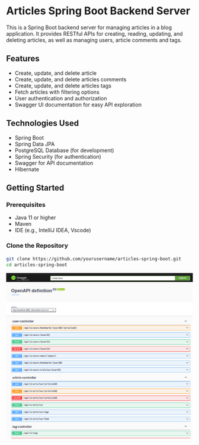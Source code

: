# Articles Spring Boot Backend Server

This is a Spring Boot backend server for managing articles in a blog application. It provides RESTful APIs for creating, reading, updating, and deleting articles, as well as managing users, article comments and tags.

## Features

- Create, update, and delete article
- Create, update, and delete articles comments
- Create, update, and delete articles tags
- Fetch articles with filtering options
- User authentication and authorization
- Swagger UI documentation for easy API exploration

## Technologies Used

- Spring Boot
- Spring Data JPA
- PostgreSQL Database (for development)
- Spring Security (for authentication)
- Swagger for API documentation
- Hibernate

## Getting Started

### Prerequisites

- Java 11 or higher
- Maven
- IDE (e.g., IntelliJ IDEA, Vscode)

### Clone the Repository

```bash
git clone https://github.com/yourusername/articles-spring-boot.git
cd articles-spring-boot
```
![Swagger Documentation](src/main/resources/static/swagger.png)

